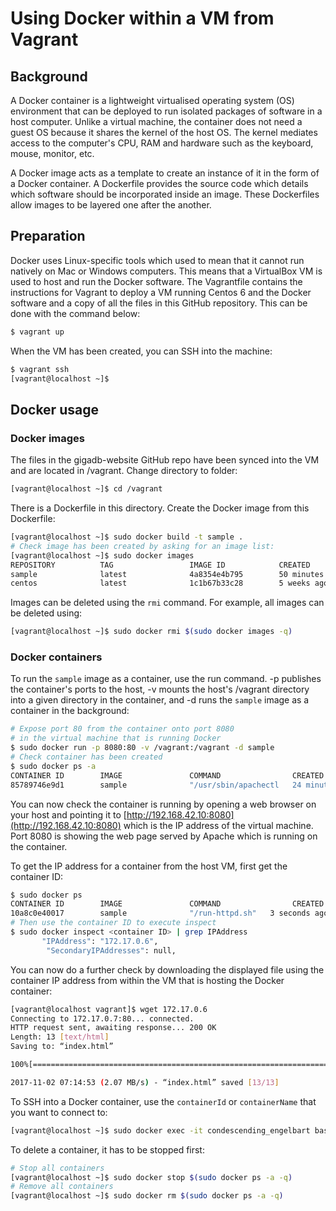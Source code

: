 # Using Docker within a VM from Vagrant

## Background

A Docker container is a lightweight virtualised operating system (OS)
environment that can be deployed to run isolated packages of software in 
a host computer. Unlike a virtual machine, the container does not need a guest 
OS because it shares the kernel of the host OS. The kernel mediates access to 
the computer's CPU, RAM and hardware such as the keyboard, mouse, monitor, etc.

A Docker image acts as a template to create an instance of it in the form of a
Docker container. A Dockerfile provides the source code which details which 
software should be incorporated inside an image. These Dockerfiles allow images 
to be layered one after the another.

## Preparation

Docker uses Linux-specific tools which used to mean that it cannot run
natively on Mac or Windows computers. This means that a VirtualBox VM is used 
to host and run the Docker software. The Vagrantfile contains the instructions
for Vagrant to deploy a VM running Centos 6 and the Docker software and a copy
of all the files in this GitHub repository. This can be done with the command 
below:

```bash
$ vagrant up
```

When the VM has been created, you can SSH into the machine:

```bash
$ vagrant ssh
[vagrant@localhost ~]$ 
```

## Docker usage

### Docker images

The files in the gigadb-website GitHub repo have been synced into the VM and are
located in /vagrant. Change directory to folder:

```bash
[vagrant@localhost ~]$ cd /vagrant
```

There is a Dockerfile in this directory. Create the Docker image from this 
Dockerfile:

```bash
[vagrant@localhost ~]$ sudo docker build -t sample .
# Check image has been created by asking for an image list:
[vagrant@localhost ~]$ sudo docker images
REPOSITORY          TAG                 IMAGE ID            CREATED             VIRTUAL SIZE
sample              latest              4a8354e4b795        50 minutes ago      347.3 MB
centos              latest              1c1b67b33c28        5 weeks ago         196.6 MB
```

Images can be deleted using the `rmi` command. For example, all images can be
deleted using:

```bash
[vagrant@localhost ~]$ sudo docker rmi $(sudo docker images -q)
```

### Docker containers

To run the `sample` image as a container, use the run command. -p publishes the 
container's ports to the host, -v mounts the host's /vagrant directory into a 
given directory in the container, and -d runs the `sample` image as a container 
in the background:

```bash
# Expose port 80 from the container onto port 8080 
# in the virtual machine that is running Docker
$ sudo docker run -p 8080:80 -v /vagrant:/vagrant -d sample
# Check container has been created
$ sudo docker ps -a
CONTAINER ID        IMAGE               COMMAND                CREATED             STATUS              PORTS                NAMES
85789746e9d1        sample              "/usr/sbin/apachectl   24 minutes ago      Up 24 minutes       0.0.0.0:80->80/tcp   condescending_engelbart   
```

You can now check the container is running by opening a web browser on your host
and pointing it to [http://192.168.42.10:8080](http://192.168.42.10:8080) which 
is the IP address of the virtual machine. Port 8080 is showing the web page 
served by Apache which is running on the container.

To get the IP address for a container from the host VM, first get the container
ID:

```bash
$ sudo docker ps
CONTAINER ID        IMAGE               COMMAND                CREATED             STATUS              PORTS                    NAMES
10a8c0e40017        sample              "/run-httpd.sh"   3 seconds ago       Up 2 seconds        0.0.0.0:8080->80/tcp   goofy_sinoussi 
# Then use the container ID to execute inspect
$ sudo docker inspect <container ID> | grep IPAddress
       "IPAddress": "172.17.0.6",
        "SecondaryIPAddresses": null,
```

You can now do a further check by downloading the displayed file using the 
container IP address from within the VM that is hosting the Docker container:

```bash
[vagrant@localhost vagrant]$ wget 172.17.0.6
Connecting to 172.17.0.7:80... connected.
HTTP request sent, awaiting response... 200 OK
Length: 13 [text/html]
Saving to: “index.html”

100%[================================================================================================================================>] 13          --.-K/s   in 0s      

2017-11-02 07:14:53 (2.07 MB/s) - “index.html” saved [13/13]
```

To SSH into a Docker container, use the `containerId` or `containerName` that 
you want to connect to:

```bash
[vagrant@localhost ~]$ sudo docker exec -it condescending_engelbart bash
```

To delete a container, it has to be stopped first:

```bash
# Stop all containers
[vagrant@localhost ~]$ sudo docker stop $(sudo docker ps -a -q)
# Remove all containers
[vagrant@localhost ~]$ sudo docker rm $(sudo docker ps -a -q)
```
 
